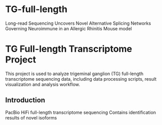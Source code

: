 # TG-full-length
Long-read Sequencing Uncovers Novel Alternative Splicing Networks Governing Neuroimmune in an Allergic Rhinitis Mouse model
# TG Full-length Transcriptome Project
This project is used to analyze trigeminal ganglion (TG) full-length transcriptome sequencing data, including data processing scripts, result visualization and analysis workflow.
## Introduction
PacBio HiFi full-length transcriptome sequencing
Contains identification results of novel isoforms

